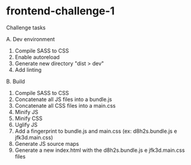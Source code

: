 # frontend-challenge-1

Challenge tasks

A. Dev environment
1. Compile SASS to CSS
2. Enable autoreload
3. Generate new directory "dist > dev"
4. Add linting

B. Build
1. Compile SASS to CSS
2. Concatenate all JS files into a bundle.js
3. Concatenate all CSS files into a main.css
4. Minify JS
5. Minify CSS
6. Uglify JS
7. Add a fingerprint to bundle.js and main.css (ex: d8h2s.bundle.js e jfk3d.main.css)
8. Generate JS source maps
9. Generate a new index.html with the d8h2s.bundle.js e jfk3d.main.css files
